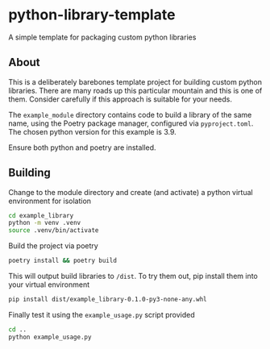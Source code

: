 # python-library-template
A simple template for packaging custom python libraries

## About

This is a deliberately barebones template project for building custom python libraries. There are many roads up this particular mountain and this is one of them. Consider carefully if this approach is suitable for your needs.

The `example_module` directory contains code to build a library of the same name, using the Poetry package manager, configured via `pyproject.toml`. The chosen python version for this example is 3.9.

Ensure both python and poetry are installed.

## Building

Change to the module directory and create (and activate) a python virtual environment for isolation

```sh
cd example_library
python -m venv .venv
source .venv/bin/activate 
```

Build the project via poetry

```sh
poetry install && poetry build
```

This will output build libraries to `/dist`. To try them out, pip install them into your virtual environment

```sh
pip install dist/example_library-0.1.0-py3-none-any.whl
```

Finally test it using the `example_usage.py` script provided

```sh
cd ..
python example_usage.py
```

